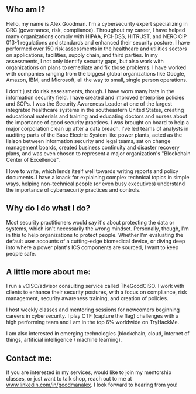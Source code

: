 ## Who am I?

Hello, my name is Alex Goodman. I'm a cybersecurity expert specializing in GRC (governance, risk, compliance). Throughout my career, I have helped many organizations comply with HIPAA, PCI-DSS, HITRUST, and NERC CIP 013-1 regulations and standards and enhanced their security posture. I have performed over 150 risk assessments in the healthcare and utilities sectors on applications, facilities, supply chain, and third parties. In my assessments, I not only identify security gaps, but also work with organizations on plans to remediate and fix those problems. I have worked with companies ranging from the biggest global organizations like Google, Amazon, IBM, and Microsoft, all the way to small, single person operations.

I don't just do risk assessments, though. I have worn many hats in the information security field. I have created and improved enterprise policies and SOPs. I was the Security Awareness Leader at one of the largest integrated healthcare systems in the southeastern United States, creating educational materials and training and educating doctors and nurses about the importance of good security practices. I was brought on board to help a major corporation clean up after a data breach. I've led teams of analysts in auditing parts of the Base Electric System like power plants, acted as the liaison between information security and legal teams, sat on change management boards, created business continuity and disaster recovery plans, and was even chosen to represent a major organization's "Blockchain Center of Excellence".

I love to write, which lends itself well towards writing reports and policy documents. I have a knack for explaining complex technical topics in simple ways, helping non-technical people (or even busy executives) understand the importance of cybersecurity practices and controls.

## Why do I do what I do? 

Most security practitioners would say it's about protecting the data or systems, which isn't necessarily the wrong mindset. Personally, though, I'm in this to help organizations to protect people. Whether I'm evaluating the default user accounts of a cutting-edge biomedical device, or diving deep into where a power plant's ICS components are sourced, I want to keep people safe.

## A little more about me:

I run a vCISO/advisor consulting service called TheGoodCISO. I work with clients to enhance their security postures, with a focus on compliance, risk management, security awareness training, and creation of policies.

I host weekly classes and mentoring sessions for newcomers beginning careers in cybersecurity.
I play CTF (capture the flag) challenges with a high performing team and I am in the top 6% worldwide on TryHackMe.

I am also interested in emerging technologies (blockchain, cloud, internet of things, artificial intelligence / machine learning). 

## Contact me:

If you are interested in my services, would like to join my mentorship classes, or just want to talk shop, reach out to me at www.linkedin.com/in/goodmanalex. I look forward to hearing from you!
